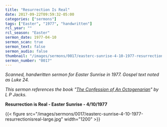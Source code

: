 ```yaml
---
title: "Resurrection Is Real"
date: 2017-09-22T09:59:32-05:00
categories: ["sermons"]
tags: ["Easter", "1977", "handwritten"]
rcl_year: ""
rcl_season: "Easter"
sermon_date: 1977-04-10
sermon_scan: true
sermon_text: false
sermon_audio: false
thumbnail: "/images/sermons/0017/easterc-sunrise-4-10-1977-resurrectionisreal-large.jpg"
sermon_number: "0017"
---
```

_Scanned, handwritten sermon for Easter Sunrise in 1977. Gospel text noted as Luke 24._

<!--more-->

_This sermon references the book "[The Confession of An Octogenarian](http://www.worldcat.org/title/confession-of-an-octogenarian/oclc/2494498)" by L P Jacks._

**Resurrection is Real - Easter Sunrise - 4/10/1977**

{{< figure src="/images/sermons/0017/easterc-sunrise-4-10-1977-resurrectionisreal-large.jpg" width="1200" >}}
